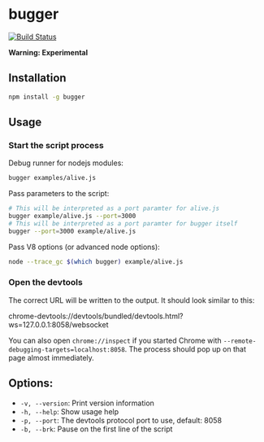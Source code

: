 # bugger

[![Build Status](https://travis-ci.org/buggerjs/bugger.png)](https://travis-ci.org/buggerjs/bugger)

**Warning: Experimental**

## Installation

```bash
npm install -g bugger
```

## Usage

### Start the script process

Debug runner for nodejs modules:

```sh
bugger examples/alive.js
```

Pass parameters to the script:

```sh
# This will be interpreted as a port paramter for alive.js
bugger example/alive.js --port=3000
# This will be interpreted as a port paramter for bugger itself
bugger --port=3000 example/alive.js
```

Pass V8 options (or advanced node options):

```sh
node --trace_gc $(which bugger) example/alive.js
```

### Open the devtools

The correct URL will be written to the output. It should look similar to this:

chrome-devtools://devtools/bundled/devtools.html?ws=127.0.0.1:8058/websocket

You can also open `chrome://inspect` if you started Chrome with `--remote-debugging-targets=localhost:8058`.
The process should pop up on that page almost immediately.

## Options:

* `-v, --version`: Print version information
* `-h, --help`: Show usage help
* `-p, --port`: The devtools protocol port to use, default: 8058
* `-b, --brk`: Pause on the first line of the script

